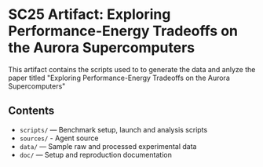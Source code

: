 # SC25 Artifact: Exploring Performance-Energy Tradeoffs on the  Aurora Supercomputers

This artifact contains the scripts used to to generate the data and anlyze the paper titled "Exploring Performance-Energy Tradeoffs on the  Aurora Supercomputers"

## Contents
- `scripts/` — Benchmark setup, launch and analysis scripts
- `sources/` - Agent source
- `data/` — Sample raw and processed experimental data
- `doc/` — Setup and reproduction documentation


